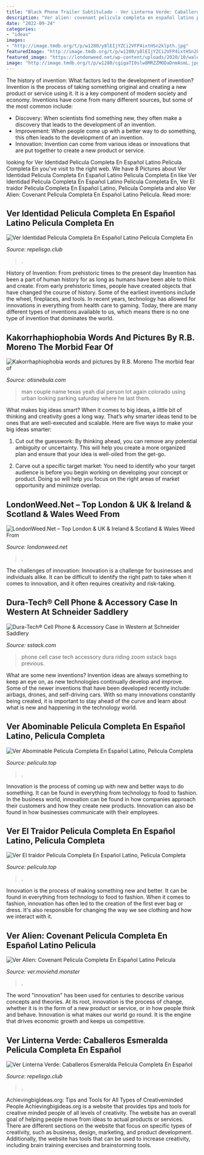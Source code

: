 ```yaml
---
title: "Black Phone Trailer Subtitulado - Ver Linterna Verde: Caballeros Esmeralda Pelicula Completa En Español"
description: "Ver alien: covenant pelicula completa en español latino pelicula"
date: "2022-09-24"
categories:
- "ideas"
images:
- "http://image.tmdb.org/t/p/w1280/y8lEIjYZCi2VFP4ixtHSn2klpth.jpg"
featuredImage: "http://image.tmdb.org/t/p/w1280/y8lEIjYZCi2VFP4ixtHSn2klpth.jpg"
featured_image: "https://londonweed.net/wp-content/uploads/2020/10/walesweed-1200x675.jpg"
image: "http://image.tmdb.org/t/p/w1280/cgigaTI0slw8MRZZMODaDnmAsmL.jpg"
---
```



The history of invention: What factors led to the development of invention?
Invention is the process of taking something original and creating a new product or service using it. It is a key component of modern society and economy. Inventions have come from many different sources, but some of the most common include: 
- Discovery: When scientists find something new, they often make a discovery that leads to the development of an invention. 
- Improvement: When people come up with a better way to do something, this often leads to the development of an invention. 
- Innovation: Invention can come from various ideas or innovations that are put together to create a new product or service.

	

		
looking for Ver Identidad Pelicula Completa En Español Latino Pelicula Completa En you've visit to the right web. We have 8 Pictures about Ver Identidad Pelicula Completa En Español Latino Pelicula Completa En like Ver Identidad Pelicula Completa En Español Latino Pelicula Completa En, Ver El traidor Pelicula Completa En Español Latino, Pelicula Completa and also Ver Alien: Covenant Pelicula Completa En Español Latino Pelicula. Read more:
		
    
## Ver Identidad Pelicula Completa En Español Latino Pelicula Completa En

<img loading=lazy src="http://image.tmdb.org/t/p/w1280/bjKTwVrzX2cflxRhvAlqvOdloTG.jpg" onerror="this.onerror=null;this.src='https://tse3.mm.bing.net/th?id=OIP.VMYG2CNN06xSCQF8GpI4rQHaEK&amp;pid=15.1';" alt="Ver Identidad Pelicula Completa En Español Latino Pelicula Completa En">

_Source: repelisgo.club_

>. 

	

History of Invention: From prehistoric times to the present day
Invention has been a part of human history for as long as humans have been able to think and create. From early prehistoric times, people have created objects that have changed the course of history. Some of the earliest inventions include the wheel, fireplaces, and tools. In recent years, technology has allowed for innovations in everything from health care to gaming. Today, there are many different types of inventions available to us, which means there is no one type of invention that dominates the world.

    
## Kakorrhaphiophobia Words And Pictures By R.B. Moreno The Morbid Fear Of

<img loading=lazy src="http://www.otisnebula.com/otisnebula/ON6_RBMoreno_files/03-P1010420.jpg" onerror="this.onerror=null;this.src='https://tse3.mm.bing.net/th?id=OIP.X1-slxDSJTzIjtd64wfYnQHaFg&amp;pid=15.1';" alt="Kakorrhaphiophobia words and pictures by R.B. Moreno The morbid fear of">

_Source: otisnebula.com_

>man couple name texas yeah dial person lot again colorado using urban looking parking saturday where he last them. 

	

What makes big ideas smart?
When it comes to big ideas, a little bit of thinking and creativity goes a long way. That’s why smarter ideas tend to be ones that are well-executed and scalable. Here are five ways to make your big ideas smarter:
1. Cut out the guesswork: By thinking ahead, you can remove any potential ambiguity or uncertainty. This will help you create a more organized plan and ensure that your idea is well-oiled from the get-go.

2. Carve out a specific target market: You need to identify who your target audience is before you begin working on developing your concept or product. Doing so will help you focus on the right areas of market opportunity and minimize overlap.


    
## LondonWeed.Net – Top London &amp; UK &amp; Ireland &amp; Scotland &amp; Wales Weed From

<img loading=lazy src="https://londonweed.net/wp-content/uploads/2020/10/walesweed-1200x675.jpg" onerror="this.onerror=null;this.src='https://tse1.mm.bing.net/th?id=OIP.B52d-3SxDjBGDEM_bvB8VwHaEK&amp;pid=15.1';" alt="LondonWeed.Net – Top London &amp; UK &amp; Ireland &amp; Scotland &amp; Wales Weed From">

_Source: londonweed.net_

>. 

	

The challenges of innovation:
Innovation is a challenge for businesses and individuals alike. It can be difficult to identify the right path to take when it comes to innovation, and it often requires creativity and risk-taking.

    
## Dura-Tech® Cell Phone &amp; Accessory Case In Western At Schneider Saddlery

<img loading=lazy src="https://www.sstack.com/resources/sstack/images/products/processed/36826.i.zoom.jpg" onerror="this.onerror=null;this.src='https://tse1.mm.bing.net/th?id=OIP.f_qpzDClQwAGpb1GeJbIHQHaHa&amp;pid=15.1';" alt="Dura-Tech® Cell Phone &amp; Accessory Case in Western at Schneider Saddlery">

_Source: sstack.com_

>phone cell case tech accessory dura riding zoom sstack bags previous. 

	

What are some new inventions?
Invention ideas are always something to keep an eye on, as new technologies continually develop and improve. Some of the newer inventions that have been developed recently include: airbags, drones, and self-driving cars. With so many innovations constantly being created, it is important to stay ahead of the curve and learn about what is new and happening in the technology world.

    
## Ver Abominable Pelicula Completa En Español Latino, Pelicula Completa

<img loading=lazy src="http://image.tmdb.org/t/p/w185/gp7d1OGYpBGyG5E6fr1fMi01bvK.jpg" onerror="this.onerror=null;this.src='https://tse1.mm.bing.net/th?id=OIP.GDQ8_r7Il9q68JGOXhHUpQAAAA&amp;pid=15.1';" alt="Ver Abominable Pelicula Completa En Español Latino, Pelicula Completa">

_Source: pelicula.top_

>. 

	

Innovation is the process of coming up with new and better ways to do something. It can be found in everything from technology to food to fashion. In the business world, innovation can be found in how companies approach their customers and how they create new products. Innovation can also be found in how businesses communicate with their employees.

    
## Ver El Traidor Pelicula Completa En Español Latino, Pelicula Completa

<img loading=lazy src="http://image.tmdb.org/t/p/w1280/y8lEIjYZCi2VFP4ixtHSn2klpth.jpg" onerror="this.onerror=null;this.src='https://tse3.mm.bing.net/th?id=OIP.dPrjZGXZarlBXZqJD9KzBAHaEK&amp;pid=15.1';" alt="Ver El traidor Pelicula Completa En Español Latino, Pelicula Completa">

_Source: pelicula.top_

>. 

	

Innovation is the process of making something new and better. It can be found in everything from technology to food to fashion. When it comes to fashion, innovation has often led to the creation of the first ever bag or dress. It's also responsible for changing the way we see clothing and how we interact with it.

    
## Ver Alien: Covenant Pelicula Completa En Español Latino Pelicula

<img loading=lazy src="http://image.tmdb.org/t/p/w185/q0f62nAEvTvnBaTxBZ7ubNIj34s.jpg" onerror="this.onerror=null;this.src='https://tse3.mm.bing.net/th?id=OIP.GN63KFUAJVhiuXwWojsigAAAAA&amp;pid=15.1';" alt="Ver Alien: Covenant Pelicula Completa En Español Latino Pelicula">

_Source: ver.moviehd.monster_

>. 

	

The word "innovation" has been used for centuries to describe various concepts and theories. At its root, innovation is the process of change, whether it is in the form of a new product or service, or in how people think and behave. Innovation is what makes our world go round. It is the engine that drives economic growth and keeps us competitive.

    
## Ver Linterna Verde: Caballeros Esmeralda Pelicula Completa En Español

<img loading=lazy src="http://image.tmdb.org/t/p/w1280/cgigaTI0slw8MRZZMODaDnmAsmL.jpg" onerror="this.onerror=null;this.src='https://tse1.mm.bing.net/th?id=OIP.34ncS41rXPo45ElyM3y4BwHaEK&amp;pid=15.1';" alt="Ver Linterna Verde: Caballeros Esmeralda Pelicula Completa En Español">

_Source: repelisgo.club_

>. 

	

AchievingbigIdeas.org: Tips and Tools for All Types of Creativeminded People
Achievingbigideas.org is a website that provides tips and tools for creative minded people of all levels of creativity. The website has an overall goal of helping people move from ideas to actual products or services. There are different sections on the website that focus on specific types of creativity, such as business, design, marketing, and product development. Additionally, the website has tools that can be used to increase creativity, including brain training exercises and brainstorming tools.

